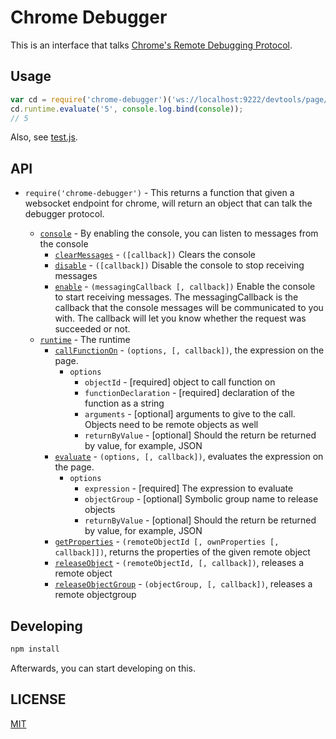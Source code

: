# Chrome Debugger
This is an interface that talks [Chrome's Remote Debugging Protocol](https://developers.google.com/chrome-developer-tools/docs/debugger-protocol).

## Usage
```javascript
var cd = require('chrome-debugger')('ws://localhost:9222/devtools/page/123')
cd.runtime.evaluate('5', console.log.bind(console));
// 5
```

Also, see [test.js](./test.js).

## API

* `require('chrome-debugger')` - This returns a function that given a websocket endpoint for chrome, will return an object that can talk the debugger protocol.

    * [`console`](https://developers.google.com/chrome-developer-tools/docs/protocol/1.0/console) - By enabling the console, you can listen to messages from the console
        * [`clearMessages`](https://developers.google.com/chrome-developer-tools/docs/protocol/1.0/console#command-clearMessages) - `([callback])` Clears the console
        * [`disable`](https://developers.google.com/chrome-developer-tools/docs/protocol/1.0/console#command-disable) - `([callback])` Disable the console to stop receiving messages
        * [`enable`](https://developers.google.com/chrome-developer-tools/docs/protocol/1.0/console#command-enable) - `(messagingCallback [, callback])` Enable the console to start receiving messages. The messagingCallback is the callback that the console messages will be communicated to you with. The callback will let you know whether the request was succeeded or not.
    * [`runtime`](https://developers.google.com/chrome-developer-tools/docs/protocol/1.0/runtime) - The runtime
        * [`callFunctionOn`](https://developers.google.com/chrome-developer-tools/docs/protocol/1.0/runtime#command-callFunctionOn) - `(options, [, callback])`, [](https://developers.google.com/chrome-developer-tools/docs/protocol/1.0/runtime#command-evaluate) the expression on the page.
            * `options`
                * `objectId` - [required] object to call function on
                * `functionDeclaration` - [required] declaration of the function as a string
                * `arguments` - [optional] arguments to give to the call. Objects need to be remote objects as well
                * `returnByValue` - [optional] Should the return be returned by value, for example, JSON
        * [`evaluate`](https://developers.google.com/chrome-developer-tools/docs/protocol/1.0/runtime#command-evaluate) - `(options, [, callback])`, evaluates the expression on the page.
            * `options`
                * `expression` - [required] The expression to evaluate
                * `objectGroup` - [optional] Symbolic group name to release objects
                * `returnByValue` - [optional] Should the return be returned by value, for example, JSON
        * [`getProperties`](https://developers.google.com/chrome-developer-tools/docs/protocol/1.0/runtime#command-getProperties) - `(remoteObjectId [, ownProperties [, callback]])`, returns the properties of the given remote object
        * [`releaseObject`](https://developers.google.com/chrome-developer-tools/docs/protocol/1.0/runtime#command-releaseObject) - `(remoteObjectId, [, callback])`, releases a remote object
        * [`releaseObjectGroup`](https://developers.google.com/chrome-developer-tools/docs/protocol/1.0/runtime#command-releaseObjectGroup) - `(objectGroup, [, callback])`, releases a remote objectgroup

## Developing
```sh
npm install
```

Afterwards, you can start developing on this.

## LICENSE
[MIT](http://gkatsev.mit-license.org/)
